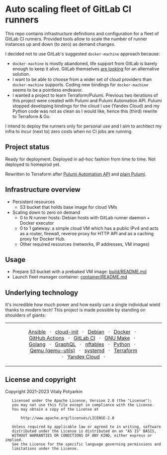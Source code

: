 # Auto scaling fleet of GitLab CI runners

This repo contains infrastructure definitions and configuration for a fleet of
GitLab CI runners. Provided tools allow to scale the number of runner
instances up and down (to zero) as demand changes.

I decided not to use GitLab's suggested `docker-machine` approach because:

- `docker-machine` is mostly abandoned, life support from GitLab is barely
  enough to keep it alive. GitLab themselves
  [are looking](https://docs.gitlab.com/ee/architecture/blueprints/runner_scaling/)
  for an alternative solution.
- I want to be able to choose from a wider set of cloud providers than
  `docker-machine` supports. Coding new bindings for `docker-machine` seems
  to be a pointless endeavor.
- I wanted a project to learn Terraform/Pulumi. Previous two iterations of this
  project were created with Pulumi and Pulumi Automation API. Pulumi stopped
  developing bindings for the cloud I use (Yandex Cloud) and my Python code was
  not as clean as I would like, hence this (third) rewrite to Terraform & Go.

I intend to deploy the runners only for personal use and I aim to
architect my infra to incur (next to) zero costs when no CI jobs are running.

## Project status

Ready for deployment.
Deployed in ad-hoc fashion from time to time.
Not deployed to homeprod yet.

Rewritten to Terraform after
[Pulumi Automation API](https://github.com/sio/gitlab-runners-fleet/tree/legacy/02-pulumi-automation-api)
and [plain Pulumi](https://github.com/sio/gitlab-runners-fleet/tree/legacy/01-pulumi-plain).


## Infrastructure overview

- Persistent resources
    - S3 bucket that holds base image for cloud VMs
- Scaling down to zero on demand
    - 0 to N runner hosts: Debian hosts with GitLab runner daemon + Docker
      executor
    - 0 to 1 gateway: a simple cloud VM which has a public IPv4 and acts as a
      router, firewall, reverse proxy for HTTP API and as a caching proxy for
      Docker Hub.
    - Other required resources (networks, IP addresses, VM images)


## Usage

- Prepare S3 bucket with a prebaked VM image: [build/README.md](build/README.md)
- Launch fleet manager container: [container/README.md](container/README.md)


## Underlying technology

It's incredible how much power and how easily can a single individual wield
thanks to modern tech! This project is made possible by standing on shoulders
of giants:

<table><tr><td>&nbsp;&nbsp;&nbsp;&nbsp;&nbsp;&nbsp;&nbsp;&nbsp;&nbsp;&nbsp;&nbsp;</td><td align="center">

[Ansible](https://docs.ansible.com/) &nbsp;&nbsp;·&nbsp;&nbsp;
[cloud-init](https://cloudinit.readthedocs.io/) &nbsp;&nbsp;·&nbsp;&nbsp;
[Debian](https://debian.org) &nbsp;&nbsp;·&nbsp;&nbsp;
[Docker](https://docs.docker.com/) &nbsp;&nbsp;·&nbsp;&nbsp;
[GitHub Actions](https://docs.github.com/actions) &nbsp;&nbsp;·&nbsp;&nbsp;
[GitLab CI](https://docs.gitlab.com/ee/ci/) &nbsp;&nbsp;·&nbsp;&nbsp;
[GNU Make](https://www.gnu.org/software/make/) &nbsp;&nbsp;·&nbsp;&nbsp;
[Golang](https://go.dev) &nbsp;&nbsp;·&nbsp;&nbsp;
[GraphQL](https://graphql.org/) &nbsp;&nbsp;·&nbsp;&nbsp;
[nftables](https://netfilter.org/projects/nftables/) &nbsp;&nbsp;·&nbsp;&nbsp;
[Python](https://python.org) &nbsp;&nbsp;·&nbsp;&nbsp;
[Qemu (qemu-utils)](https://www.qemu.org/) &nbsp;&nbsp;·&nbsp;&nbsp;
[systemd](https://systemd.io) &nbsp;&nbsp;·&nbsp;&nbsp;
[Terraform](https://www.terraform.io/) &nbsp;&nbsp;·&nbsp;&nbsp;
[Yandex Cloud](https://cloud.yandex.com) &nbsp;&nbsp;·&nbsp;&nbsp;

</td><td>&nbsp;&nbsp;&nbsp;&nbsp;&nbsp;&nbsp;&nbsp;&nbsp;&nbsp;&nbsp;&nbsp;</td></tr></table>


## License and copyright

Copyright 2021-2023 Vitaly Potyarkin

```
   Licensed under the Apache License, Version 2.0 (the "License");
   you may not use this file except in compliance with the License.
   You may obtain a copy of the License at

       http://www.apache.org/licenses/LICENSE-2.0

   Unless required by applicable law or agreed to in writing, software
   distributed under the License is distributed on an "AS IS" BASIS,
   WITHOUT WARRANTIES OR CONDITIONS OF ANY KIND, either express or implied.
   See the License for the specific language governing permissions and
   limitations under the License.
```
